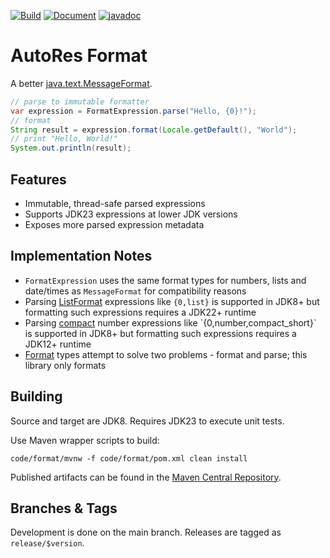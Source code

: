 [![Build](https://github.com/autores-uk/format/actions/workflows/ci.yaml/badge.svg)](https://github.com/autores-uk/format/actions/workflows/ci.yaml)
[![Document](https://github.com/autores-uk/format/actions/workflows/docs.yaml/badge.svg)](https://github.com/autores-uk/format/actions/workflows/docs.yaml)
[![javadoc](https://javadoc.io/badge2/uk.autores/format/javadoc.svg)](https://javadoc.io/doc/uk.autores/format)

# AutoRes Format

A better
[java.text.MessageFormat](https://docs.oracle.com/en/java/javase/23/docs/api/java.base/java/text/MessageFormat.html).

```java
// parse to immutable formatter
var expression = FormatExpression.parse("Hello, {0}!");
// format
String result = expression.format(Locale.getDefault(), "World");
// print "Hello, World!"
System.out.println(result);
```

## Features

 - Immutable, thread-safe parsed expressions
 - Supports JDK23 expressions at lower JDK versions
 - Exposes more parsed expression metadata

## Implementation Notes

 - `FormatExpression` uses the same format types for numbers, lists and date/times as `MessageFormat` for compatibility reasons
 - Parsing
   [ListFormat](https://docs.oracle.com/en/java/javase/23/docs/api/java.base/java/text/ListFormat.html)
   expressions like `{0,list}` is supported in JDK8+ but formatting such expressions requires a JDK22+ runtime
 - Parsing
   [compact](https://docs.oracle.com/en/java/javase/17/docs/api/java.base/java/text/NumberFormat.html#getCompactNumberInstance(java.util.Locale,java.text.NumberFormat.Style))
   number expressions like `{0,number,compact_short}` is supported in JDK8+ but formatting such expressions requires a JDK12+ runtime
 - [Format](https://docs.oracle.com/en/java/javase/23/docs/api/java.base/java/text/Format.html)
   types attempt to solve two problems - format and parse;
   this library only formats

## Building

Source and target are JDK8.
Requires JDK23 to execute unit tests.

Use Maven wrapper scripts to build:

```shell
code/format/mvnw -f code/format/pom.xml clean install
```

Published artifacts can be found in the
[Maven Central Repository](https://central.sonatype.com/artifact/uk.autores/format).

## Branches & Tags

Development is done on the main branch.
Releases are tagged as `release/$version`.

